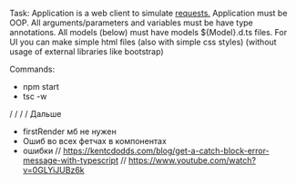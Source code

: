 Task:
Application is a web client to simulate [requests.](TASK.pdf)
Application must be OOP.
All arguments/parameters and variables must be have type annotations.
All models (below) must have models ${Model}.d.ts files.
For UI you can make simple html files (also with simple css styles) (without usage of external libraries like bootstrap)

Commands:

- npm start
- tsc -w

/
/
/
/
Дальше

- firstRender мб не нужен
- Ошиб во всех фетчах в компонентах
- ошибки // https://kentcdodds.com/blog/get-a-catch-block-error-message-with-typescript
  // https://www.youtube.com/watch?v=0GLYiJUBz6k
